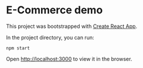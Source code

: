 # E-Commerce demo

This project was bootstrapped with [Create React App](https://github.com/facebook/create-react-app).

In the project directory, you can run:

`npm start`

Open [http://localhost:3000](http://localhost:3000) to view it in the browser.
